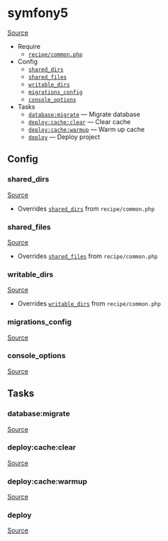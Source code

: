 <!-- DO NOT EDIT THIS FILE! -->
<!-- Instead edit recipe/symfony5.php -->
<!-- Then run bin/docgen -->

# symfony5

[Source](/recipe/symfony5.php)



* Require
  * [`recipe/common.php`](/docs/recipe/common.md)
* Config
  * [`shared_dirs`](#shared_dirs)
  * [`shared_files`](#shared_files)
  * [`writable_dirs`](#writable_dirs)
  * [`migrations_config`](#migrations_config)
  * [`console_options`](#console_options)
* Tasks
  * [`database:migrate`](#databasemigrate) — Migrate database
  * [`deploy:cache:clear`](#deploycacheclear) — Clear cache
  * [`deploy:cache:warmup`](#deploycachewarmup) — Warm up cache
  * [`deploy`](#deploy) — Deploy project

## Config
### shared_dirs
[Source](/recipe/symfony5.php#L6)

* Overrides [`shared_dirs`](/docs/recipe/common.md#shared_dirs) from `recipe/common.php`



### shared_files
[Source](/recipe/symfony5.php#L7)

* Overrides [`shared_files`](/docs/recipe/common.md#shared_files) from `recipe/common.php`



### writable_dirs
[Source](/recipe/symfony5.php#L8)

* Overrides [`writable_dirs`](/docs/recipe/common.md#writable_dirs) from `recipe/common.php`



### migrations_config
[Source](/recipe/symfony5.php#L9)



### console_options
[Source](/recipe/symfony5.php#L15)




## Tasks
### database:migrate
[Source](/recipe/symfony5.php#L20)



### deploy:cache:clear
[Source](/recipe/symfony5.php#L30)



### deploy:cache:warmup
[Source](/recipe/symfony5.php#L35)



### deploy
[Source](/recipe/symfony5.php#L40)



